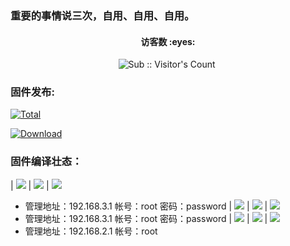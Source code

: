 ### 重要的事情说三次，自用、自用、自用。
<h4 align="center">访客数 :eyes:</h4>
<p align="center">
<img  src="https://profile-counter.glitch.me/Actions-360v6/count.svg" alt="Sub :: Visitor's Count" />
 <img width=0 height=0 src="https://profile-counter.glitch.me/wwz09/count.svg" alt="wwz09:: Visitor's Count" />
</p>

### 固件发布:

[![Total](https://shields.io/github/downloads/wwz09/Actions-360v6/total?logo=Bookmeter&label=releases&logoColor=yellow&color=yellow)](https://github.com/wwz09/Actions-360v6/releases)

[![Download](https://img.shields.io/github/v/release/wwz09/Actions-360v6?color=orange&logoColor=orange&label=Download&logo=DocuSign)](https://github.com/wwz09/Actions-360v6/releases/latest) 


### 固件编译壮态：
| [![](https://img.shields.io/badge/360v6-纯净版-32C955.svg?logo=openwrt)](https://github.com/wwz09/Actions-360v6/blob/main/.github/workflows/360V6-cj.yml) | [![](https://github.com/wwz09/Actions-360v6/actions/workflows/360V6-cj.yml/badge.svg?logo=openwrt)](https://github.com/wwz09/Actions-360v6/actions/workflows/360V6-cj.yml)  | [![](https://img.shields.io/badge/下载-链接-blueviolet.svg?logo=hack-the-box)](https://github.com/wwz09/Actions-360v6/releases?q=360v6纯净版&expanded=true)
* 管理地址：192.168.3.1  帐号：root   密码：password
 | [![](https://img.shields.io/badge/360v6-测试版-32C955.svg?logo=openwrt)](https://github.com/wwz09/Actions-360v6/blob/main/.github/workflows/360V6-cs.yml) | [![](https://github.com/wwz09/Actions-360v6/actions/workflows/360V6-cs.yml/badge.svg?logo=openwrt)](https://github.com/wwz09/Actions-360v6/actions/workflows/360V6-cs.yml)  | [![](https://img.shields.io/badge/下载-链接-blueviolet.svg?logo=hack-the-box)](https://github.com/wwz09/Actions-360v6/releases?q=360v6测试版&expanded=true)
* 管理地址：192.168.3.1  帐号：root   密码：password
 | [![](https://img.shields.io/badge/360v6-自用版-32C955.svg?logo=openwrt)](https://github.com/wwz09/Actions-360v6/blob/main/.github/workflows/360V6-zy.yml) | [![](https://github.com/wwz09/Actions-360v6/actions/workflows/360V6-zy.yml/badge.svg?logo=openwrt)](https://github.com/wwz09/Actions-360v6/actions/workflows/360V6-zy.yml)  | [![](https://img.shields.io/badge/下载-链接-blueviolet.svg?logo=hack-the-box)](https://github.com/wwz09/Actions-360v6/releases?q=360v6自用版&expanded=true)
* 管理地址：192.168.2.1  帐号：root   
